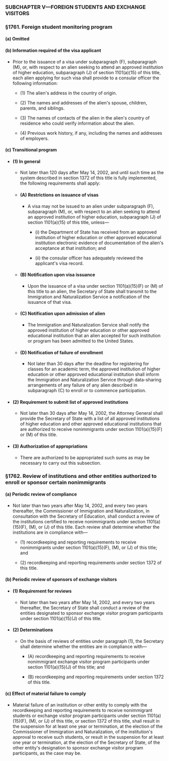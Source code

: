 ### SUBCHAPTER V—FOREIGN STUDENTS AND EXCHANGE VISITORS

### §1761. Foreign student monitoring program
#### (a) Omitted
#### (b) Information required of the visa applicant
* Prior to the issuance of a visa under subparagraph (F), subparagraph (M), or, with respect to an alien seeking to attend an approved institution of higher education, subparagraph (J) of section 1101(a)(15) of this title, each alien applying for such visa shall provide to a consular officer the following information:

  * (1) The alien's address in the country of origin.

  * (2) The names and addresses of the alien's spouse, children, parents, and siblings.

  * (3) The names of contacts of the alien in the alien's country of residence who could verify information about the alien.

  * (4) Previous work history, if any, including the names and addresses of employers.

#### (c) Transitional program
* #### (1) In general
  * Not later than 120 days after May 14, 2002, and until such time as the system described in section 1372 of this title is fully implemented, the following requirements shall apply:

  * #### (A) Restrictions on issuance of visas
    * A visa may not be issued to an alien under subparagraph (F), subparagraph (M), or, with respect to an alien seeking to attend an approved institution of higher education, subparagraph (J) of section 1101(a)(15) of this title, unless—

      * (i) the Department of State has received from an approved institution of higher education or other approved educational institution electronic evidence of documentation of the alien's acceptance at that institution; and

      * (ii) the consular officer has adequately reviewed the applicant's visa record.

  * #### (B) Notification upon visa issuance
    * Upon the issuance of a visa under section 1101(a)(15)(F) or (M) of this title to an alien, the Secretary of State shall transmit to the Immigration and Naturalization Service a notification of the issuance of that visa.

  * #### (C) Notification upon admission of alien
    * The Immigration and Naturalization Service shall notify the approved institution of higher education or other approved educational institution that an alien accepted for such institution or program has been admitted to the United States.

  * #### (D) Notification of failure of enrollment
    * Not later than 30 days after the deadline for registering for classes for an academic term, the approved institution of higher education or other approved educational institution shall inform the Immigration and Naturalization Service through data-sharing arrangements of any failure of any alien described in subparagraph (C) to enroll or to commence participation.

* #### (2) Requirement to submit list of approved institutions
  * Not later than 30 days after May 14, 2002, the Attorney General shall provide the Secretary of State with a list of all approved institutions of higher education and other approved educational institutions that are authorized to receive nonimmigrants under section 1101(a)(15)(F) or (M) of this title.

* #### (3) Authorization of appropriations
  * There are authorized to be appropriated such sums as may be necessary to carry out this subsection.

### §1762. Review of institutions and other entities authorized to enroll or sponsor certain nonimmigrants
#### (a) Periodic review of compliance
* Not later than two years after May 14, 2002, and every two years thereafter, the Commissioner of Immigration and Naturalization, in consultation with the Secretary of Education, shall conduct a review of the institutions certified to receive nonimmigrants under section 1101(a)(15)(F), (M), or (J) of this title. Each review shall determine whether the institutions are in compliance with—

  * (1) recordkeeping and reporting requirements to receive nonimmigrants under section 1101(a)(15)(F), (M), or (J) of this title; and

  * (2) recordkeeping and reporting requirements under section 1372 of this title.

#### (b) Periodic review of sponsors of exchange visitors
* #### (1) Requirement for reviews
  * Not later than two years after May 14, 2002, and every two years thereafter, the Secretary of State shall conduct a review of the entities designated to sponsor exchange visitor program participants under section 1101(a)(15)(J) of this title.

* #### (2) Determinations
  * On the basis of reviews of entities under paragraph (1), the Secretary shall determine whether the entities are in compliance with—

    * (A) recordkeeping and reporting requirements to receive nonimmigrant exchange visitor program participants under section 1101(a)(15)(J) of this title; and

    * (B) recordkeeping and reporting requirements under section 1372 of this title.

#### (c) Effect of material failure to comply
* Material failure of an institution or other entity to comply with the recordkeeping and reporting requirements to receive nonimmigrant students or exchange visitor program participants under section 1101(a)(15)(F), (M), or (J) of this title, or section 1372 of this title, shall result in the suspension for at least one year or termination, at the election of the Commissioner of Immigration and Naturalization, of the institution's approval to receive such students, or result in the suspension for at least one year or termination, at the election of the Secretary of State, of the other entity's designation to sponsor exchange visitor program participants, as the case may be.